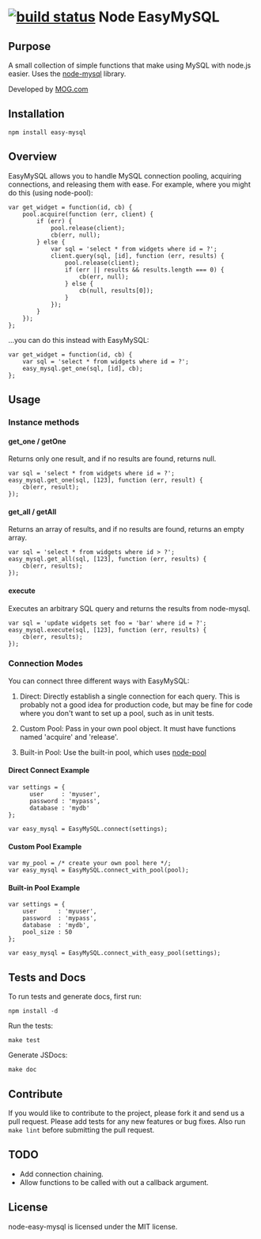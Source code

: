 [![build status](https://secure.travis-ci.org/Mog-Inc/easy-mysql.png)](http://travis-ci.org/Mog-Inc/easy-mysql)
Node EasyMySQL
==============

## Purpose

A small collection of simple functions that make using MySQL with node.js easier. 
Uses the [node-mysql](https://github.com/felixge/node-mysql) library.

Developed by [MOG.com](http://mog.com)

## Installation

```
npm install easy-mysql
```

## Overview

EasyMySQL allows you to handle MySQL connection pooling, acquiring connections, and releasing them with ease.
For example, where you might do this (using node-pool):

    var get_widget = function(id, cb) {
        pool.acquire(function (err, client) {
            if (err) {
                pool.release(client);
                cb(err, null);
            } else {
                var sql = 'select * from widgets where id = ?';
                client.query(sql, [id], function (err, results) {
                    pool.release(client);
                    if (err || results && results.length === 0) {
                        cb(err, null);
                    } else {
                        cb(null, results[0]);
                    }
                });
            }
        });
    };

...you can do this instead with EasyMySQL:

    var get_widget = function(id, cb) {
        var sql = 'select * from widgets where id = ?';
        easy_mysql.get_one(sql, [id], cb);
    };

## Usage

### Instance methods

#### get_one / getOne

Returns only one result, and if no results are found, returns null.

    var sql = 'select * from widgets where id = ?';
    easy_mysql.get_one(sql, [123], function (err, result) {
        cb(err, result);
    });


#### get_all / getAll

Returns an array of results, and if no results are found, returns an empty array.

    var sql = 'select * from widgets where id > ?';
    easy_mysql.get_all(sql, [123], function (err, results) {
        cb(err, results);
    });

#### execute

Executes an arbitrary SQL query and returns the results from node-mysql.

    var sql = 'update widgets set foo = 'bar' where id = ?';
    easy_mysql.execute(sql, [123], function (err, results) {
        cb(err, results);
    });


### Connection Modes

You can connect three different ways with EasyMySQL:

  1. Direct: Directly establish a single connection for each query.
  This is probably not a good idea for production code, but may be fine for code
  where you don't want to set up a pool, such as in unit tests.

  2. Custom Pool: Pass in your own pool object.  It must have functions named
  'acquire' and 'release'.

  3. Built-in Pool: Use the built-in pool, which uses [node-pool](https://github.com/coopernurse/node-pool)


#### Direct Connect Example

    var settings = {
          user     : 'myuser',
          password : 'mypass',
          database : 'mydb'
    };
 
    var easy_mysql = EasyMySQL.connect(settings);

#### Custom Pool Example

    var my_pool = /* create your own pool here */;
    var easy_mysql = EasyMySQL.connect_with_pool(pool);

#### Built-in Pool Example
    var settings = {
        user      : 'myuser',
        password  : 'mypass',
        database  : 'mydb',
        pool_size : 50
    };

    var easy_mysql = EasyMySQL.connect_with_easy_pool(settings);

## Tests and Docs

To run tests and generate docs, first run:

    npm install -d

Run the tests:

    make test

Generate JSDocs:

    make doc


## Contribute

If you would like to contribute to the project, please fork it and send us a pull request.  Please add tests
for any new features or bug fixes.  Also run ``make lint`` before submitting the pull request.


## TODO

 * Add connection chaining.
 * Allow functions to be called with out a callback argument.


## License

node-easy-mysql is licensed under the MIT license.
